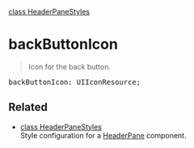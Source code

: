 [class HeaderPaneStyles](HeaderPaneStyles.md)

# backButtonIcon

> Icon for the back button.

<pre class="docgen_signature">backButtonIcon: UIIconResource;</pre>

## Related

- [<!--{ref:class}-->class HeaderPaneStyles](HeaderPaneStyles.md) \
    Style configuration for a [HeaderPane](HeaderPane.md) component.
